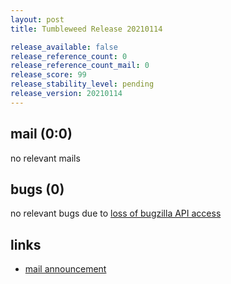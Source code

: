 ```yaml
---
layout: post
title: Tumbleweed Release 20210114

release_available: false
release_reference_count: 0
release_reference_count_mail: 0
release_score: 99
release_stability_level: pending
release_version: 20210114
---
```


## mail (0:0)

no relevant mails

## bugs (0)

<!--more-->

no relevant bugs due to [loss of bugzilla API access](https://bugzilla.opensuse.org/show_bug.cgi?id=1157722)



## links

- [mail announcement](https://github.com/boombatower/tumbleweed-review/issues/10)

